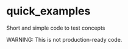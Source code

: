 # quick_examples
Short and simple code to test concepts


WARNING: This is not production-ready code.
